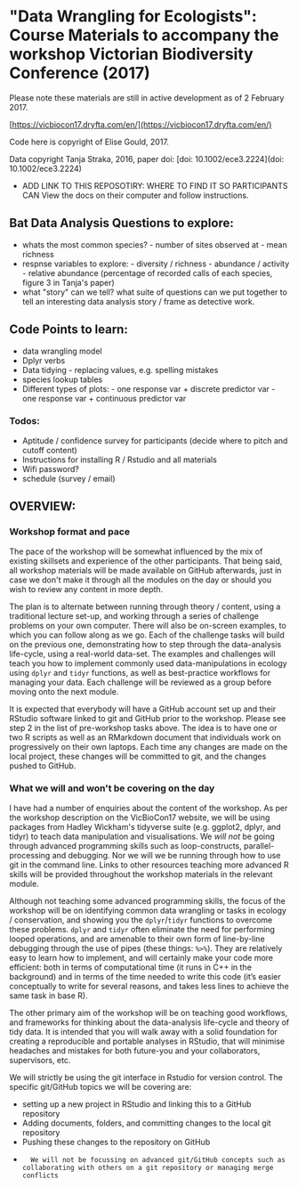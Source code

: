 # "Data Wrangling for Ecologists": Course Materials to accompany the workshop Victorian Biodiversity Conference (2017)

Please note these materials are still in active development as of 2 February 2017.

[https://vicbiocon17.dryfta.com/en/](https://vicbiocon17.dryfta.com/en/)

Code here is copyright of Elise Gould, 2017. 

Data copyright Tanja Straka, 2016, paper doi: [doi: 10.1002/ece3.2224](doi: 10.1002/ece3.2224)

- ADD LINK TO THIS REPOSOTIRY: WHERE TO FIND IT SO PARTICIPANTS CAN View the docs on their computer and follow instructions.

## Bat Data Analysis Questions to explore:

- whats the most common species?
        - number of sites observed at 
        - mean richness
- respnse variables to explore:
        - diversity / richness
        - abundance / activity
        - relative abundance (percentage of recorded calls of each species, figure 3 in Tanja's paper)
- what "story" can we tell? what suite of questions can we put together to tell an interesting data analysis story / frame as detective work.

## Code Points to learn:

- data wrangling model
- Dplyr verbs
- Data tidying - replacing values, e.g. spelling mistakes
- species lookup tables
- Different types of plots:
        - one response var + discrete predictor var
        - one response var + continuous predictor var
        
        
### Todos:

- Aptitude / confidence survey for participants (decide where to pitch and cutoff content)
- Instructions for installing R / Rstudio and all materials
- Wifi password?
- schedule (survey / email)


## OVERVIEW:


### Workshop format and pace

The pace of the workshop will be somewhat influenced by the mix of existing skillsets and experience of the other participants. That being said, all workshop materials will be made available on GitHub afterwards, just in case we don't make it through all the modules on the day or should you wish to review any content in more depth.




The plan is to alternate between running through theory / content, using a traditional lecture set-up, and working through a series of challenge problems on your own computer. There will also be on-screen examples, to which you can follow along as we go. Each of the challenge tasks will build on the previous one, demonstrating how to step through the data-analysis life-cycle, using a real-world data-set. The examples and challenges will teach you how to implement commonly used data-manipulations in ecology using `dplyr` and `tidyr` functions, as well as best-practice workflows for managing your data. Each challenge will be reviewed as a group before moving onto the next module.

It is expected that everybody will have a GitHub account set up and their RStudio software linked to git and GitHub prior to the workshop. Please see step 2 in the list of pre-workshop tasks above. The idea is to have one or two R scripts as well as an RMarkdown document that individuals work on progressively on their own laptops. Each time any changes are made on the local project, these changes will be committed to git, and the changes pushed to GitHub.

### What we will and won't be covering on the day

I have had a number of enquiries about the content of the workshop. As per the workshop description on the VicBioCon17 website, we will be using packages from Hadley Wickham's tidyverse suite (e.g. ggplot2, dplyr, and tidyr) to teach data manipulation and visualisations. We *will not* be going through advanced programming skills such as loop-constructs, parallel-processing and debugging. Nor we will we be running through how to use git in the command line. Links to other resources teaching more advanced R skills will be provided throughout the workshop materials in the relevant module.

Although not teaching some advanced programming skills, the focus of the workshop will be on identifying common data wrangling or tasks in ecology / conservation, and showing you the `dplyr`/`tidyr` functions to overcome these problems. `dplyr` and `tidyr` often eliminate the need for performing looped operations, and are amenable to their own form of line-by-line debugging through the use of pipes (these things: `%>%`). They are relatively easy to learn how to implement, and will certainly make your code more efficient: both in terms of computational time (it runs in C++ in the background) and in terms of the time needed to write this code (it’s easier conceptually to write for several reasons, and takes less lines to achieve the same task in base R). 

The other primary aim of the workshop will be on teaching good workflows, and frameworks for thinking about the data-analysis life-cycle and theory of tidy data. It is intended that you will walk away with a solid foundation for creating a reproducible and portable analyses in RStudio, that will minimise headaches and mistakes for both future-you and your collaborators, supervisors, etc.

We will strictly be using the git interface in Rstudio for version control. The specific git/GitHub topics we will be covering are: 
-	setting up a new project in RStudio and linking this to a GitHub repository
-	Adding documents, folders, and committing changes to the local git repository
-	Pushing these changes to the repository on GitHub
-       We will not be focussing on advanced git/GitHub concepts such as collaborating with others on a git repository or managing merge conflicts
